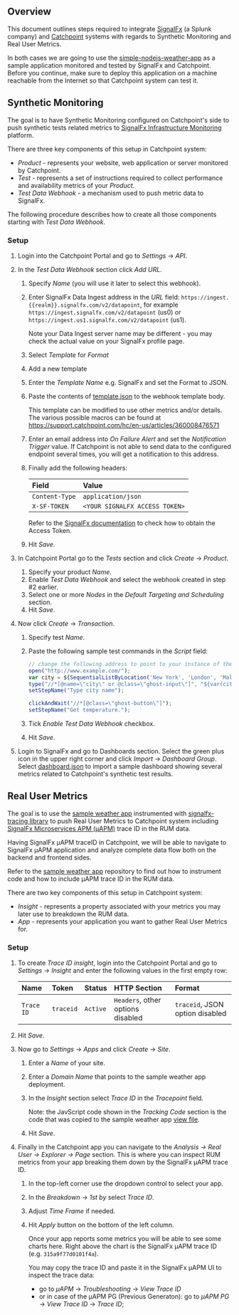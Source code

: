 ## Overview

This document outlines steps required to integrate [SignalFx](https://www.signalfx.com) (a Splunk company) and [Catchpoint](https://www.catchpoint.com/) systems with regards to Synthetic Monitoring and Real User Metrics.

In both cases we are going to use the [simple-nodejs-weather-app](https://github.com/signalfx/simple-nodejs-weather-app) as a sample application monitored and tested by SignalFx and Catchpoint. Before you continue, make sure to deploy this application on a machine reachable from the Internet so that Catchpoint system can test it.

## Synthetic Monitoring

The goal is to have Synthetic Monitoring configured on Catchpoint's side to push synthetic tests related metrics to [SignalFx Infrastructure Monitoring](https://www.splunk.com/en_us/software/infrastructure-monitoring.html) platform.

There are three key components of this setup in Catchpoint system: 
  * *Product* - represents your website, web application or server monitored by Catchpoint.
  * *Test* - represents a set of instructions required to collect performance and availability metrics of your *Product*. 
  * *Test Data Webhook* - a mechanism used to push metric data to SignalFx.

The following procedure describes how to create all those components starting with *Test Data Webhook*.
  
### Setup

1. Login into the Catchpoint Portal and go to *Settings* &rarr; *API*.

1. In the *Test Data Webhook* section click *Add URL*.

   1. Specify *Name* (you will use it later to select this webhook).
   1. Enter SignalFx Data Ingest address in the *URL* field: `https://ingest.{{realm}}.signalfx.com/v2/datapoint`, for example `https://ingest.signalfx.com/v2/datapoint` (us0) or `https://ingest.us1.signalfx.com/v2/datapoint` (us1). 
   
      Note your Data Ingest server name may be different - you may check the actual value on your SignalFx profile page.
   1. Select *Template* for *Format*
   1. Add a new template
   1. Enter the *Template Name* e.g. SignalFx and set the Format to JSON.
   1. Paste the contents of [template.json](template.json) to the webhook template body.
   
      This template can be modified to use other metrics and/or details. The various possible macros can be found at https://support.catchpoint.com/hc/en-us/articles/360008476571
      
   1. Enter an email address into *On Failure Alert* and set the *Notification Trigger* value. If Catchpoint is not able to send data to the configured endpoint several times, you will get a notification to this address.
   
   1. Finally add the following headers:
   
      | Field | Value |
      | :--- | :--- |
      | `Content-Type` | `application/json` |
      | `X-SF-TOKEN` | `<YOUR SIGNALFX ACCESS TOKEN>` |
      
      Refer to the [SignalFx documentation](https://docs.signalfx.com/en/latest/admin-guide/tokens.html#working-with-access-tokens) to check how to obtain the Access Token.
   1. Hit *Save*.
   
1. In Catchpoint Portal go to the *Tests* section and click *Create* &rarr; *Product*.
   
   1. Specify your product *Name*.
   1. Enable *Test Data Webhook* and select the webhook created in step #2 earlier.
   1. Select one or more *Nodes* in the *Default Targeting and Scheduling* section.
   1. Hit *Save*.
   
1. Now click *Create* &rarr; *Transaction*.
   
   1. Specify test *Name*.
   1. Paste the following sample test commands in the *Script* field:
   
      ```javascript
      // change the following address to point to your instance of the tested app
      open("http://www.example.com/");
      var city = ${SequentialListByLocation('New York', 'London', 'Malaga')};
      type("//*[@name=\"city\" or @class=\"ghost-input\"]", "${var(city)}");
      setStepName("Type city name");
      
      clickAndWait("//*[@class=\"ghost-button\"]");
      setStepName("Get temperature.");
      ```
   1. Tick *Enable Test Data Webhook* checkbox.
   1. Hit *Save*.
   
1. Login to SignalFx and go to Dashboards section. Select the green plus icon in the upper right corner and click *Import* &rarr; *Dashboard Group*. Select [dashboard.json](dashboard.json) to import a sample dashboard showing several metrics related to Catchpoint's synthetic test results.

## Real User Metrics

The goal is to use the [sample weather app](https://github.com/signalfx/simple-nodejs-weather-app) instrumented with [signalfx-tracing library](https://github.com/signalfx/signalfx-nodejs-tracing) to push Real User Metrics to Catchpoint system including [SignalFx Microservices APM (µAPM)](https://www.splunk.com/en_us/software/microservices-apm.html) trace ID in the RUM data. 

Having SignalFx µAPM traceID in Catchpoint, we will be able to navigate to SignalFx µAPM application and analyze complete data flow both on the backend and frontend sides.

Refer to the [sample weather app](https://github.com/signalfx/simple-nodejs-weather-app) repository to find out how to instrument code and how to include µAPM trace ID in the RUM data. 

There are two key components of this setup in Catchpoint system: 
  * *Insight* - represents a property associated with your metrics you may later use to breakdown the RUM data.
  * *App* - represents your application you want to gather Real User Metrics for. 

### Setup

1. To create *Trace ID* *insight*, login into the Catchpoint Portal and go to *Settings* &rarr; *Insight* and enter the following values in the first empty row:

   | Name | Token | Status | HTTP Section | Format |
   | :--- | :---- | :----- | :----------- | :----- |
   | `Trace ID` | `traceid` | `Active` | `Headers`, other options disabled | `traceid`, JSON option disabled |
   
1. Hit *Save*.

1. Now go to *Settings* &rarr; *Apps* and click *Create* &rarr; *Site*.

   1. Enter a *Name* of your site.
   1. Enter a *Domain Name* that points to the sample weather app deployment.
   1. In the *Insight* section select *Trace ID* in the *Tracepoint* field.
   
      Note: the JavScript code shown in the *Tracking Code* section is the code that was copied to the sample weather app [view file](https://github.com/signalfx/simple-nodejs-weather-app/blob/master/views/index.ejs).
   1. Hit *Save*.

1. Finally in the Catchpoint app you can navigate to the *Analysis &rarr; Real User &rarr; Explorer &rarr; Page* section. This is where you can inspect RUM metrics from your app breaking them down by the SignalFx µAPM trace ID.
   1. In the top-left corner use the dropdown control to select your app.
   1. In the *Breakdown* &rarr; *1st by* select *Trace ID*.
   1. Adjust *Time Frame* if needed.
   1. Hit *Apply* button on the bottom of the left column.
      
      Once your app reports some metrics you will be able to see some charts here. Right above the chart is the SignalFx µAPM trace ID (e.g. `315a9f77d0101f4a`). 

      You may copy the trace ID and paste it in the SignalFx µAPM UI to inspect the trace data:
      * go to *µAPM* &rarr; *Troubleshooting* &rarr; *View Trace ID* 
      * or in case of the µAPM PG (Previous Generaton): go to *µAPM PG* &rarr; *View Trace ID* &rarr; *Trace ID*;    
